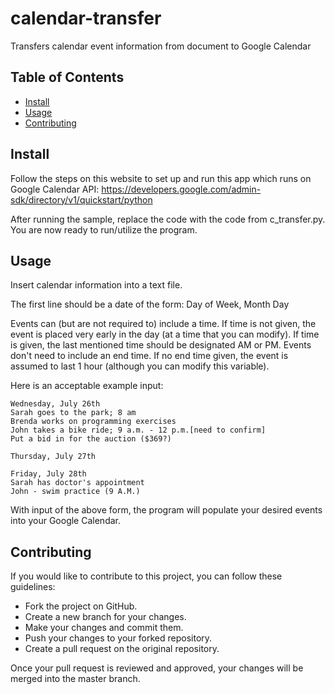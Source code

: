# calendar-transfer
Transfers calendar event information from document to Google Calendar

## Table of Contents
- [Install](#install)
- [Usage](#usage)
- [Contributing](#contributing)

## Install

Follow the steps on this website to set up and run this app which runs on Google Calendar API: https://developers.google.com/admin-sdk/directory/v1/quickstart/python

After running the sample, replace the code with the code from c_transfer.py. You are now ready to run/utilize the program.
## Usage

Insert calendar information into a text file.

The first line should be a date of the form: Day of Week, Month Day

Events can (but are not required to) include a time. 
If time is not given, the event is placed very early in the day (at a time that you can modify).
If time is given, the last mentioned time should be designated AM or PM. 
Events don't need to include an end time. If no end time given, the event is assumed to last 1 hour (although you can modify this variable).

Here is an acceptable example input:
```
Wednesday, July 26th
Sarah goes to the park; 8 am
Brenda works on programming exercises
John takes a bike ride; 9 a.m. - 12 p.m.[need to confirm]
Put a bid in for the auction ($369?)

Thursday, July 27th

Friday, July 28th
Sarah has doctor's appointment
John - swim practice (9 A.M.)
```

With input of the above form, the program will populate your desired events into your Google Calendar.
## Contributing

If you would like to contribute to this project, you can follow these guidelines:

* Fork the project on GitHub.
* Create a new branch for your changes.
* Make your changes and commit them.
* Push your changes to your forked repository.
* Create a pull request on the original repository.

Once your pull request is reviewed and approved, your changes will be merged into the master branch.
